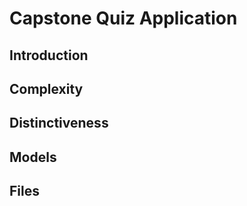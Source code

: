 # Capstone Quiz Application

## Introduction

## Complexity

## Distinctiveness

## Models

## Files

